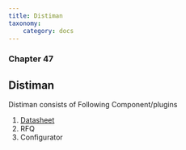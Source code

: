 ```yaml
---
title: Distiman
taxonomy:
    category: docs
---
```


### Chapter 47

## Distiman

Distiman consists of Following Component/plugins 

1. [Datasheet](https://www.sellacious.com/documentation-v2#/learn/distiman/datasheet-component)
2. RFQ
3. Configurator


